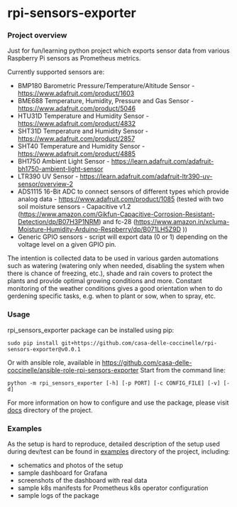 # rpi-sensors-exporter

### Project overview
Just for fun/learning python project which exports sensor data from various Raspberry Pi sensors as Prometheus metrics.

Currently supported sensors are:
* BMP180 Barometric Pressure/Temperature/Altitude Sensor - https://www.adafruit.com/product/1603
* BME688 Temperature, Humidity, Pressure and Gas Sensor - https://www.adafruit.com/product/5046
* HTU31D Temperature and Humidity Sensor - https://www.adafruit.com/product/4832
* SHT31D Temperature and Humidity Sensor - https://www.adafruit.com/product/2857
* SHT40 Temperature and Humidity Sensor - https://www.adafruit.com/product/4885
* BH1750 Ambient Light Sensor - https://learn.adafruit.com/adafruit-bh1750-ambient-light-sensor
* LTR390 UV Sensor - https://learn.adafruit.com/adafruit-ltr390-uv-sensor/overview-2
* ADS1115 16-Bit ADC to connect sensors of different types which provide analog data - https://www.adafruit.com/product/1085 (tested with two soil moisture sensors - Capacitive v1.2 (https://www.amazon.com/Gikfun-Capacitive-Corrosion-Resistant-Detection/dp/B07H3P1NRM) and fc-28 (https://www.amazon.in/xcluma-Moisture-Humidity-Arduino-Respberry/dp/B071LH5Z9D ))
* Generic GPIO sensors - script will export data (0 or 1) depending on the voltage level on a given GPIO pin.

The intention is collected data to be used in various garden automations such as watering (watering only when needed, disabling the system when there is chance of freezing, etc.), shade and rain covers to protect the plants and provide optimal growing conditions and more. Constant monitoring of the weather conditions gives a good orientation when to do gerdening specific tasks, e.g. when to plant or sow, when to spray, etc.

### Usage
rpi_sensors_exporter package can be installed using pip:

    sudo pip install git+https://github.com/casa-delle-coccinelle/rpi-sensors-exporter@v0.0.1

Or with ansible role, available in https://github.com/casa-delle-coccinelle/ansible-role-rpi-sensors-exporter
Start from the command line:

    python -m rpi_sensors_exporter [-h] [-p PORT] [-c CONFIG_FILE] [-v] [-d]

For more information on how to configure and use the package, please visit [docs](./docs) directory of the project.

### Examples
As the setup is hard to reproduce, detailed description of the setup used during dev/test can be found in [examples](./examples) directory of the project, including:
* schematics and photos of the setup
* sample dashboard for Grafana
* screenshots of the dashboard with real data 
* sample k8s manifests for Prometheus k8s operator configuration
* sample logs of the package

